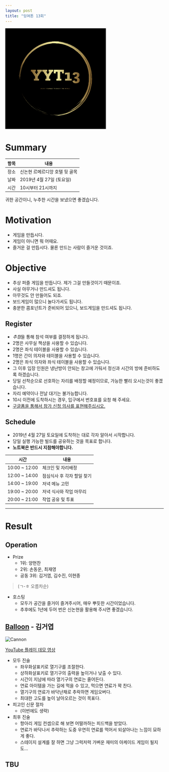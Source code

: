 ```yaml
---
layout: post
title: "잉여톤 13회"
---
```


![poster](/images/yyt_13.png)

# Summary

| 항목 | 내용                    |
| ---- | ----------------------- |
| 장소 | 신논현 르메르디앙 호텔 뒷 골목 |
| 날짜 | 2019년 4월 27일 (토요일) |
| 시간 | 10시부터 21시까지        |

귀한 공간이니, 누추한 시간을 보냈으면 좋겠습니다. 

# Motivation

- 게임을 만듭시다. 
- 게임이 아니면 뭐 어때요. 
- 즐거운 걸 만듭시다. 물론 만드는 사람이 즐거운 것이죠. 

# Objective

- 추상 퍼즐 게임을 만듭니다. 제가 그걸 만들것이기 때문이죠.
- 사실 아무거나 만드셔도 됩니다.
- 아무것도 안 만들어도 되죠.
- 보드게임이 많으니 놀다가셔도 됩니다.
- 충분한 콤포넌트가 준비되어 있으니, 보드게임을 만드셔도 됩니다. 

## Register

- *추첨*을 통해 참석 여부를 결정하게 됩니다. 
- 2명은 사무실 책상을 사용할 수 있습니다. 
- 2명은 좌식 테이블을 사용할 수 있습니다. 
- 1명은 간이 의자와 테이블을 사용할 수 있습니다.
- 2명은 좌식 의자와 좌식 테이블을 사용할 수 있습니다. 
- 그 이후 입장 인원은 냉난방이 안되는 창고에 가둬서 정신과 시간의 방에 준비하도록 하겠습니다. 
- 당일 선착순으로 선호하는 자리를 배정할 예정이므로, 가능한 빨리 오시는것이 좋겠습니다. 
- 자리 예약이나 전날 대기는 불가능합니다.
- 10시 이전에 도착하시는 경우, 입구에서 번호표를 요청 해 주세요. 
- [구글폼을 통해서 참가 신청 의사를 표현해주십시오.](https://forms.gle/7uPoPFxdZEr9JRFX7)

## Schedule

- 2019년 4월 27일 토요일에 도착하는 대로 각자 알아서 시작합니다. 
- 당일 실행 가능한 빌드를 공유하는 것을 목표로 합니다. 
- **노트북은 반드시 지참해야합니다.**

| 시간                | 내용                                                    |
| ------------------- | ------------------------------------------------------- |
| 10:00 ~ 12:00 | 체크인 및 자리배정 |
| 12:00 ~ 14:00 | 점심식사 후 각자 할일 찾기 |
| 14:00 ~ 19:00 | 저녁 메뉴 고민 |
| 19:00 ~ 20:00 | 저녁 식사와 작업 마무리 |
| 20:00 ~ 21:00 | 작업 공유 및 투표  |

---

# Result

## Operation 
- Prize 
  - 1위: 양현찬
  - 2위: 손동운, 최재영
  - 공동 3위: 김거엽, 김수진, 이현종 
 > (ㄱ-ㅎ 오름차순) 

- 호스팅
  - 모두가 공간을 즐거이 즐겨주시어, 매우 뿌듯한 시간이었습니다. 
  - 추후에도 1년에 두어 번은 신논현을 활용해 주시면 좋겠습니다.

## [Balloon](https://github.com/gasbank/unity-balloon) - 김거엽

![Cannon](/images/13/Balloon.gif)

[YouTube 플레이 데모 영상](https://youtu.be/rEMjL0H0kXE)

- 모두 진술
  - 좌우화살표키로 열기구를 조절한다.
  - 상하화살표키로 열기구의 출력을 높이거나 낮출 수 있다.
  - 시간이 지남에 따라 열기구의 연료는 줄어든다.
  - 연료 아이템을 가는 길에 먹을 수 있고, 먹으면 연료가 꽉 찬다.
  - 열기구의 연료가 바닥난채로 추락하면 게임오버다.
  - 최대한 고도를 높이 날아오르는 것이 목표다.
- 피고인 신문 절차
  - (이번에도 생략)
- 최후 진술
  - 항아리 게임 컨셉으로 해 보면 어떨까하는 피드백을 받았다.
  - 연료가 바닥나서 추락하는 도중 우연히 연료를 먹어서 되살아나는 느낌이 묘하게 좋다.
  - 스테이지 설계를 잘 하면 그냥 그럭저럭 가벼운 재미의 아케이드 게임이 될지도...

## TBU